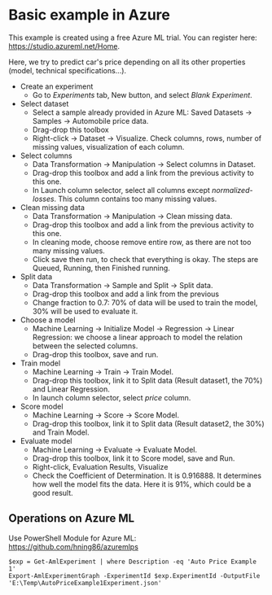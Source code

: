 # Basic example in Azure

This example is created using a free Azure ML trial. You can register here: https://studio.azureml.net/Home.

Here, we try to predict car's price depending on all its other properties (model, technical specifications...).

* Create an experiment
    * Go to _Experiments_ tab, New button, and select _Blank Experiment_.
* Select dataset
    * Select a sample already provided in Azure ML: Saved Datasets -> Samples -> Automobile price data.
    * Drag-drop this toolbox
    * Right-click -> Dataset -> Visualize. Check columns, rows, number of missing values, visualization of each column.
* Select columns
    * Data Transformation -> Manipulation -> Select columns in Dataset.
    * Drag-drop this toolbox and add a link from the previous activity to this one.
    * In Launch column selector, select all columns except _normalized-losses_. This column contains too many missing values.
* Clean missing data
    * Data Transformation -> Manipulation -> Clean missing data.
    * Drag-drop this toolbox and add a link from the previous activity to this one.
    * In cleaning mode, choose remove entire row, as there are not too many missing values.
    * Click save then run, to check that everything is okay. The steps are Queued, Running, then Finished running.
* Split data
    * Data Transformation -> Sample and Split -> Split data.
    * Drag-drop this toolbox and add a link from the previous 
    * Change fraction to 0.7: 70% of data will be used to train the model, 30% will be used to evaluate it.
* Choose a model
    * Machine Learning -> Initialize Model -> Regression -> Linear Regression: we choose a linear approach to model the relation between the selected columns.
    * Drag-drop this toolbox, save and run.
* Train model
    * Machine Learning -> Train -> Train Model.
    * Drag-drop this toolbox, link it to Split data (Result dataset1, the 70%) and Linear Regression.
    * In launch column selector, select _price_ column.
* Score model
    * Machine Learning -> Score -> Score Model.
    * Drag-drop this toolbox, link it to Split data (Result dataset2, the 30%) and Train Model.
* Evaluate model
    * Machine Learning -> Evaluate -> Evaluate Model.
    * Drag-drop this toolbox, link it to Score model, save and Run.
    * Right-click, Evaluation Results, Visualize
    * Check the Coefficient of Determination. It is 0.916888. It determines how well the model fits the data. Here it is 91%, which could be a good result.

## Operations on Azure ML

Use PowerShell Module for Azure ML:  https://github.com/hning86/azuremlps

```
$exp = Get-AmlExperiment | where Description -eq 'Auto Price Example 1'
Export-AmlExperimentGraph -ExperimentId $exp.ExperimentId -OutputFile 'E:\Temp\AutoPriceExample1Experiment.json'
```